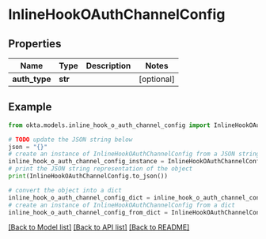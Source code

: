 # InlineHookOAuthChannelConfig


## Properties

Name | Type | Description | Notes
------------ | ------------- | ------------- | -------------
**auth_type** | **str** |  | [optional] 

## Example

```python
from okta.models.inline_hook_o_auth_channel_config import InlineHookOAuthChannelConfig

# TODO update the JSON string below
json = "{}"
# create an instance of InlineHookOAuthChannelConfig from a JSON string
inline_hook_o_auth_channel_config_instance = InlineHookOAuthChannelConfig.from_json(json)
# print the JSON string representation of the object
print(InlineHookOAuthChannelConfig.to_json())

# convert the object into a dict
inline_hook_o_auth_channel_config_dict = inline_hook_o_auth_channel_config_instance.to_dict()
# create an instance of InlineHookOAuthChannelConfig from a dict
inline_hook_o_auth_channel_config_from_dict = InlineHookOAuthChannelConfig.from_dict(inline_hook_o_auth_channel_config_dict)
```
[[Back to Model list]](../README.md#documentation-for-models) [[Back to API list]](../README.md#documentation-for-api-endpoints) [[Back to README]](../README.md)



